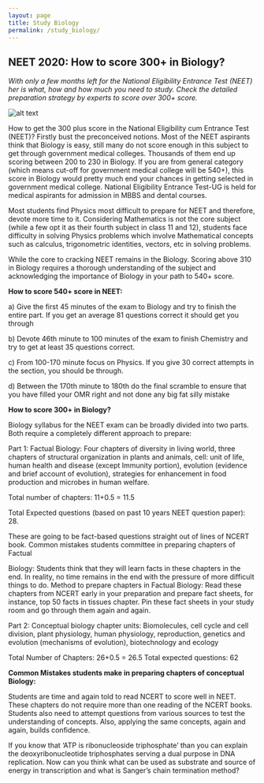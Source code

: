 ```yaml
---
layout: page
title: Study Biology
permalink: /study_biology/
---
```


## **NEET 2020: How to score 300+ in Biology?**
_With only a few months left for the National Eligibility Entrance Test (NEET) her is what, how and how much you need to study. Check the detailed preparation strategy by experts to score over 300+ score._

![alt text](https://images.indianexpress.com/2018/12/study759.jpg)


How to get the 300 plus score in the National Eligibility cum Entrance Test (NEET)? Firstly bust the preconceived notions. Most of the NEET aspirants think that Biology is easy, still many do not score enough in this subject to get through government medical colleges. Thousands of them end up scoring between 200 to 230 in Biology. If you are from general category (which means cut-off for government medical college will be 540+), this score in Biology would pretty much end your chances in getting selected in government medical college. National Eligibility Entrance Test-UG is held for medical aspirants for admission in MBBS and dental courses.

Most students find Physics most difficult to prepare for NEET and therefore, devote more time to it. Considering Mathematics is not the core subject (while a few opt it as their fourth subject in class 11 and 12), students face difficulty in solving Physics problems which involve Mathematical concepts such as calculus, trigonometric identities, vectors, etc in solving problems.

While the core to cracking NEET remains in the Biology. Scoring above 310 in Biology requires a thorough understanding of the subject and acknowledging the importance of Biology in your path to 540+ score.

**How to score 540+ score in NEET:**

a) Give the first 45 minutes of the exam to Biology and try to finish the entire part. If you get an average 81 questions correct it should get you through

b) Devote 46th minute to 100 minutes of the exam to finish Chemistry and try to get at least 35 questions correct.

c) From 100-170 minute focus on Physics. If you give 30 correct attempts in the section, you should be through.

d) Between the 170th minute to 180th do the final scramble to ensure that you have filled your OMR right and not done any big fat silly mistake

**How to score 300+ in Biology?**

Biology syllabus for the NEET exam can be broadly divided into two parts. Both require a completely different approach to prepare:

Part 1: Factual Biology: Four chapters of diversity in living world, three chapters of structural organization in plants and animals, cell: unit of life, human health and disease (except Immunity portion), evolution (evidence and brief account of evolution), strategies for enhancement in food production and microbes in human welfare.

Total number of chapters: 11+0.5 = 11.5

Total Expected questions (based on past 10 years NEET question paper): 28.

These are going to be fact-based questions straight out of lines of NCERT book. Common mistakes students committee in preparing chapters of Factual

Biology: Students think that they will learn facts in these chapters in the end. In reality, no time remains in the end with the pressure of more difficult things to do. Method to prepare chapters in Factual Biology: Read these chapters from NCERT early in your preparation and prepare fact sheets, for instance, top 50 facts in tissues chapter. Pin these fact sheets in your study room and go through them again and again.

Part 2: Conceptual biology chapter units: Biomolecules, cell cycle and cell division, plant physiology, human physiology, reproduction, genetics and evolution (mechanisms of evolution), biotechnology and ecology

Total Number of Chapters: 26+0.5 = 26.5
Total expected questions: 62

**Common Mistakes students make in preparing chapters of conceptual Biology:**

Students are time and again told to read NCERT to score well in NEET. These chapters do not require more than one reading of the NCERT books. Students also need to attempt questions from various sources to test the understanding of concepts. Also, applying the same concepts, again and again, builds confidence.

If you know that ‘ATP is ribonucleoside triphosphate’ than you can explain the deoxyribonucleotide triphosphates serving a dual purpose in DNA replication. Now can you think what can be used as substrate and source of energy in transcription and what is Sanger’s chain termination method?